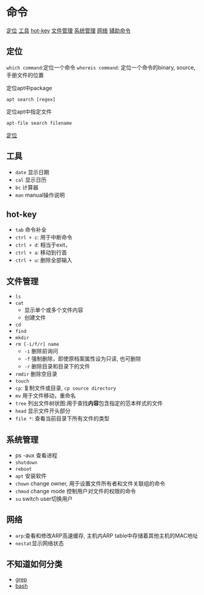 # 命令

[定位](#定位)
[工具](#工具)
[hot-key](#hot-key)
[文件管理](#文件管理)
[系统管理](#系统管理)
[网络](#网络)
[辅助命令](#辅助命令)

## 定位

`which command`:定位一个命令
`whereis command`: 定位一个命令的binary, source, 手册文件的位置

定位apt中package

```shell
apt search [regex]
```

定位apt中指定文件

```shell
apt-file search filename
```

[定位](Linux_Locate.md)

## 工具

- `date` 显示日期
- `cal` 显示日历
- `bc` 计算器
- `man` manual操作说明

## hot-key

- `tab` 命令补全
- `ctrl + c`: 用于中断命令
- `ctrl + d`: 相当于exit，
- `ctrl + a`: 移动到行首
- `ctrl + u`: 删除全部输入

## 文件管理

- `ls`
- `cat`
  - 显示单个或多个文件内容
  - 创建文件
- `cd`
- `find`
- `mkdir`
- `rm [-i/f/r] name`
  - `-i` 删除前询问
  - `-f` 强制删除，即使原档案属性设为只读, 也可删除
  - `-r` 删除目录和目录下的文件
- `rmdir` 删除空目录
- `touch`
- `cp`: 复制文件或目录, `cp source directory`
- `mv` 用于文件移动，重命名
- `tree` 列出文件树状图:用于查找**内容**包含指定的范本样式的文件
- `head` 显示文件开头部分
- `file *`: 查看当前目录下所有文件的类型

## 系统管理

- ps -aux 查看进程
- `shutdown`
- `reboot`
- `apt` 安装软件
- `chown` change owner, 用于设置文件所有者和文件关联组的命令
- `chmod` change mode 控制用户对文件的权限的命令
- `su` switch user切换用户

## 网络

- `arp`:查看和修改ARP高速缓存, 主机内ARP table中存储着其他主机的MAC地址
- `nestat`显示网络状态

## 不知道如何分类

- [grep](Linux_Command_Grep.md)
- [bash](Linux_Command_Bash.md) 